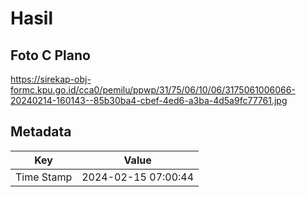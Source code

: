 # Hasil

## Foto C Plano

https://sirekap-obj-formc.kpu.go.id/cca0/pemilu/ppwp/31/75/06/10/06/3175061006066-20240214-160143--85b30ba4-cbef-4ed6-a3ba-4d5a9fc77761.jpg


## Metadata

| Key        | Value               |
| ---------- | ------------------- |
| Time Stamp | 2024-02-15 07:00:44 |



